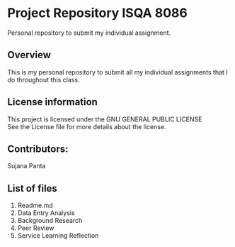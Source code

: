 # Project Repository ISQA 8086  
Personal repository to submit my individual assignment.  
  
## Overview  
This is my personal repository to submit all my individual assignments that I do throughout this class.  
>
## License information  
This project is licensed under the GNU GENERAL PUBLIC LICENSE  
See the License file for more details about the license.
>
## Contributors:  
Sujana Panta
>
## List of files  
1. Readme.md
2. Data Entry Analysis
3. Background Research
4. Peer Review
5. Service Learning Reflection

